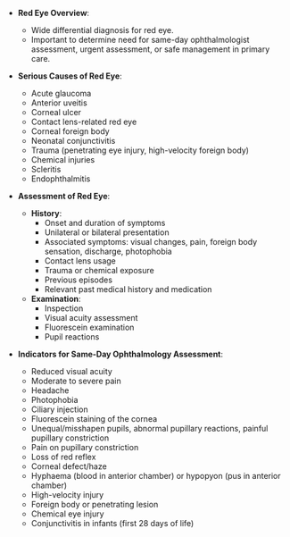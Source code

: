 - **Red Eye Overview**: 
  - Wide differential diagnosis for red eye.
  - Important to determine need for same-day ophthalmologist assessment, urgent assessment, or safe management in primary care.

- **Serious Causes of Red Eye**:
  - Acute glaucoma
  - Anterior uveitis
  - Corneal ulcer
  - Contact lens-related red eye
  - Corneal foreign body
  - Neonatal conjunctivitis
  - Trauma (penetrating eye injury, high-velocity foreign body)
  - Chemical injuries
  - Scleritis
  - Endophthalmitis

- **Assessment of Red Eye**:
  - **History**:
    - Onset and duration of symptoms
    - Unilateral or bilateral presentation
    - Associated symptoms: visual changes, pain, foreign body sensation, discharge, photophobia
    - Contact lens usage
    - Trauma or chemical exposure
    - Previous episodes
    - Relevant past medical history and medication
  - **Examination**:
    - Inspection
    - Visual acuity assessment
    - Fluorescein examination
    - Pupil reactions

- **Indicators for Same-Day Ophthalmology Assessment**:
  - Reduced visual acuity
  - Moderate to severe pain
  - Headache
  - Photophobia
  - Ciliary injection
  - Fluorescein staining of the cornea
  - Unequal/misshapen pupils, abnormal pupillary reactions, painful pupillary constriction
  - Pain on pupillary constriction
  - Loss of red reflex
  - Corneal defect/haze
  - Hyphaema (blood in anterior chamber) or hypopyon (pus in anterior chamber)
  - High-velocity injury
  - Foreign body or penetrating lesion
  - Chemical eye injury
  - Conjunctivitis in infants (first 28 days of life)